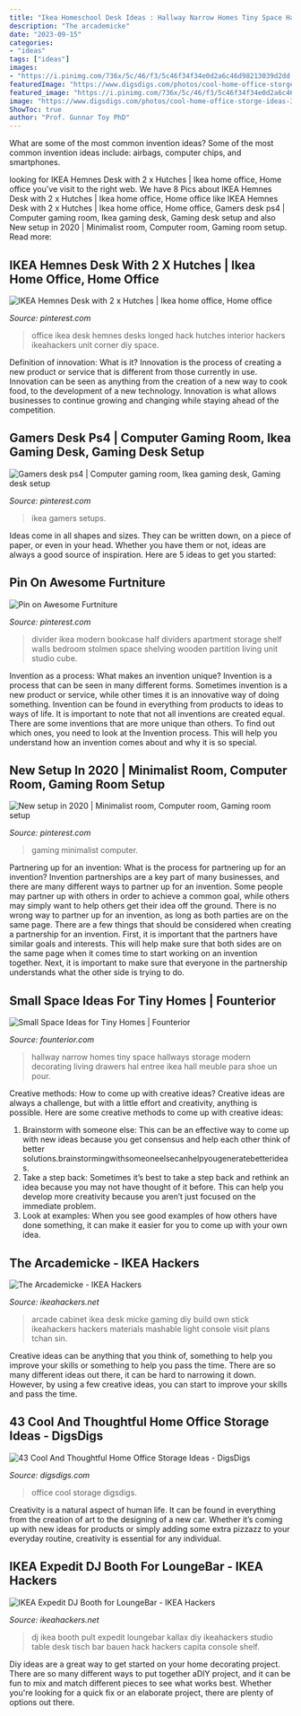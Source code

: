```yaml
---
title: "Ikea Homeschool Desk Ideas : Hallway Narrow Homes Tiny Space Hallways Storage Modern Decorating Living Drawers Hal Entree Ikea Hall Meuble Para Shoe Un Pour"
description: "The arcademicke"
date: "2023-09-15"
categories:
- "ideas"
tags: ["ideas"]
images:
- "https://i.pinimg.com/736x/5c/46/f3/5c46f34f34e0d2a6c46d98213039d2dd.jpg"
featuredImage: "https://www.digsdigs.com/photos/cool-home-office-storge-ideas-39.jpg"
featured_image: "https://i.pinimg.com/736x/5c/46/f3/5c46f34f34e0d2a6c46d98213039d2dd.jpg"
image: "https://www.digsdigs.com/photos/cool-home-office-storge-ideas-39.jpg"
ShowToc: true
author: "Prof. Gunnar Toy PhD"
---
```



What are some of the most common invention ideas?
Some of the most common invention ideas include: airbags, computer chips, and smartphones.

	

		
looking for IKEA Hemnes Desk with 2 x Hutches | Ikea home office, Home office you've visit to the right web. We have 8 Pics about IKEA Hemnes Desk with 2 x Hutches | Ikea home office, Home office like IKEA Hemnes Desk with 2 x Hutches | Ikea home office, Home office, Gamers desk ps4 | Computer gaming room, Ikea gaming desk, Gaming desk setup and also New setup in 2020 | Minimalist room, Computer room, Gaming room setup. Read more:
		
    
## IKEA Hemnes Desk With 2 X Hutches | Ikea Home Office, Home Office

<img loading=lazy src="https://i.pinimg.com/736x/6d/9e/5a/6d9e5ae82eefc82a60af39dd3d47f63e--home-office-desks.jpg" onerror="this.onerror=null;this.src='https://tse2.mm.bing.net/th?id=OIP.y3Soz6HC6O8o4XwRLiHwtwDIEs&amp;pid=15.1';" alt="IKEA Hemnes Desk with 2 x Hutches | Ikea home office, Home office">

_Source: pinterest.com_

>office ikea desk hemnes desks longed hack hutches interior hackers ikeahackers unit corner diy space. 

	

Definition of innovation: What is it?
Innovation is the process of creating a new product or service that is different from those currently in use. Innovation can be seen as anything from the creation of a new way to cook food, to the development of a new technology. Innovation is what allows businesses to continue growing and changing while staying ahead of the competition.

    
## Gamers Desk Ps4 | Computer Gaming Room, Ikea Gaming Desk, Gaming Desk Setup

<img loading=lazy src="https://i.pinimg.com/736x/75/d5/ca/75d5ca5268e90cbca09f9353c2550c7e.jpg" onerror="this.onerror=null;this.src='https://tse3.mm.bing.net/th?id=OIP.kmLBEDDinoN3pkBbv7yZhQHaJ3&amp;pid=15.1';" alt="Gamers desk ps4 | Computer gaming room, Ikea gaming desk, Gaming desk setup">

_Source: pinterest.com_

>ikea gamers setups. 

	

Ideas come in all shapes and sizes. They can be written down, on a piece of paper, or even in your head. Whether you have them or not, ideas are always a good source of inspiration. Here are 5 ideas to get you started: 

    
## Pin On Awesome Furtniture

<img loading=lazy src="https://i.pinimg.com/736x/ed/44/60/ed446098bd8d8f44b0abbd10b5c17471.jpg" onerror="this.onerror=null;this.src='https://tse4.mm.bing.net/th?id=OIP.LZYg4LoZL3Q8GT_EYe-uywHaJ5&amp;pid=15.1';" alt="Pin on Awesome Furtniture">

_Source: pinterest.com_

>divider ikea modern bookcase half dividers apartment storage shelf walls bedroom stolmen space shelving wooden partition living unit studio cube. 

	

Invention as a process: What makes an invention unique?
Invention is a process that can be seen in many different forms. Sometimes invention is a new product or service, while other times it is an innovative way of doing something. Invention can be found in everything from products to ideas to ways of life.
It is important to note that not all inventions are created equal. There are some inventions that are more unique than others. To find out which ones, you need to look at the Invention process. This will help you understand how an invention comes about and why it is so special.

    
## New Setup In 2020 | Minimalist Room, Computer Room, Gaming Room Setup

<img loading=lazy src="https://i.pinimg.com/736x/5c/46/f3/5c46f34f34e0d2a6c46d98213039d2dd.jpg" onerror="this.onerror=null;this.src='https://tse4.mm.bing.net/th?id=OIP.Ph1Kq94O06dd9sZIwvP0SgHaJ3&amp;pid=15.1';" alt="New setup in 2020 | Minimalist room, Computer room, Gaming room setup">

_Source: pinterest.com_

>gaming minimalist computer. 

	

Partnering up for an invention: What is the process for partnering up for an invention?
Invention partnerships are a key part of many businesses, and there are many different ways to partner up for an invention. Some people may partner up with others in order to achieve a common goal, while others may simply want to help others get their idea off the ground. There is no wrong way to partner up for an invention, as long as both parties are on the same page.
There are a few things that should be considered when creating a partnership for an invention. First, it is important that the partners have similar goals and interests. This will help make sure that both sides are on the same page when it comes time to start working on an invention together. Next, it is important to make sure that everyone in the partnership understands what the other side is trying to do.

    
## Small Space Ideas For Tiny Homes | Founterior

<img loading=lazy src="http://founterior.com/wp-content/uploads/2014/11/Narrow-hallway-with-small-drawers.jpg" onerror="this.onerror=null;this.src='https://tse2.mm.bing.net/th?id=OIP.FnIj9LdtMM2N41WX6_xamwHaLI&amp;pid=15.1';" alt="Small Space Ideas for Tiny Homes | Founterior">

_Source: founterior.com_

>hallway narrow homes tiny space hallways storage modern decorating living drawers hal entree ikea hall meuble para shoe un pour. 

	

Creative methods: How to come up with creative ideas?
Creative ideas are always a challenge, but with a little effort and creativity, anything is possible. Here are some creative methods to come up with creative ideas:
1. Brainstorm with someone else: This can be an effective way to come up with new ideas because you get consensus and help each other think of better solutions.brainstormingwithsomeoneelsecanhelpyougeneratebetterideas.
2. Take a step back: Sometimes it’s best to take a step back and rethink an idea because you may not have thought of it before. This can help you develop more creativity because you aren’t just focused on the immediate problem.
3. Look at examples: When you see good examples of how others have done something, it can make it easier for you to come up with your own idea.

    
## The Arcademicke - IKEA Hackers

<img loading=lazy src="https://i0.wp.com/ikeahackers.net/wp-content/uploads/2016/02/MICKE-by-SIN-Tchan.jpg" onerror="this.onerror=null;this.src='https://tse3.mm.bing.net/th?id=OIP.6l8UkZtmdzXe-fycbv5HGQHaJ4&amp;pid=15.1';" alt="The Arcademicke - IKEA Hackers">

_Source: ikeahackers.net_

>arcade cabinet ikea desk micke gaming diy build own stick ikeahackers hackers materials mashable light console visit plans tchan sin. 

	

Creative ideas can be anything that you think of, something to help you improve your skills or something to help you pass the time. There are so many different ideas out there, it can be hard to narrowing it down. However, by using a few creative ideas, you can start to improve your skills and pass the time.

    
## 43 Cool And Thoughtful Home Office Storage Ideas - DigsDigs

<img loading=lazy src="https://www.digsdigs.com/photos/cool-home-office-storge-ideas-39.jpg" onerror="this.onerror=null;this.src='https://tse3.mm.bing.net/th?id=OIP.dFVDmYZYIKYlX7J7-4E4bgHaKO&amp;pid=15.1';" alt="43 Cool And Thoughtful Home Office Storage Ideas - DigsDigs">

_Source: digsdigs.com_

>office cool storage digsdigs. 

	

Creativity is a natural aspect of human life. It can be found in everything from the creation of art to the designing of a new car. Whether it’s coming up with new ideas for products or simply adding some extra pizzazz to your everyday routine, creativity is essential for any individual.

    
## IKEA Expedit DJ Booth For LoungeBar - IKEA Hackers

<img loading=lazy src="https://i0.wp.com/www.ikeahackers.net/wp-content/uploads/2014/05/20140408_161946.jpg?fit=394%2C700&amp;ssl=1" onerror="this.onerror=null;this.src='https://tse2.mm.bing.net/th?id=OIP.NVsEWRrTo1I9JJQNf1911wAAAA&amp;pid=15.1';" alt="IKEA Expedit DJ Booth for LoungeBar - IKEA Hackers">

_Source: ikeahackers.net_

>dj ikea booth pult expedit loungebar kallax diy ikeahackers studio table desk tisch bar bauen hack hackers capita console shelf. 

	

Diy ideas are a great way to get started on your home decorating project. There are so many different ways to put together aDIY project, and it can be fun to mix and match different pieces to see what works best. Whether you're looking for a quick fix or an elaborate project, there are plenty of options out there.


